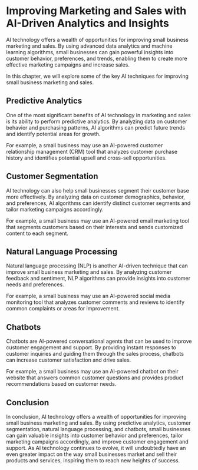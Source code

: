 Improving Marketing and Sales with AI-Driven Analytics and Insights
============================================================================================================================

AI technology offers a wealth of opportunities for improving small business marketing and sales. By using advanced data analytics and machine learning algorithms, small businesses can gain powerful insights into customer behavior, preferences, and trends, enabling them to create more effective marketing campaigns and increase sales.

In this chapter, we will explore some of the key AI techniques for improving small business marketing and sales.

Predictive Analytics
--------------------

One of the most significant benefits of AI technology in marketing and sales is its ability to perform predictive analytics. By analyzing data on customer behavior and purchasing patterns, AI algorithms can predict future trends and identify potential areas for growth.

For example, a small business may use an AI-powered customer relationship management (CRM) tool that analyzes customer purchase history and identifies potential upsell and cross-sell opportunities.

Customer Segmentation
---------------------

AI technology can also help small businesses segment their customer base more effectively. By analyzing data on customer demographics, behavior, and preferences, AI algorithms can identify distinct customer segments and tailor marketing campaigns accordingly.

For example, a small business may use an AI-powered email marketing tool that segments customers based on their interests and sends customized content to each segment.

Natural Language Processing
---------------------------

Natural language processing (NLP) is another AI-driven technique that can improve small business marketing and sales. By analyzing customer feedback and sentiment, NLP algorithms can provide insights into customer needs and preferences.

For example, a small business may use an AI-powered social media monitoring tool that analyzes customer comments and reviews to identify common complaints or areas for improvement.

Chatbots
--------

Chatbots are AI-powered conversational agents that can be used to improve customer engagement and support. By providing instant responses to customer inquiries and guiding them through the sales process, chatbots can increase customer satisfaction and drive sales.

For example, a small business may use an AI-powered chatbot on their website that answers common customer questions and provides product recommendations based on customer needs.

Conclusion
----------

In conclusion, AI technology offers a wealth of opportunities for improving small business marketing and sales. By using predictive analytics, customer segmentation, natural language processing, and chatbots, small businesses can gain valuable insights into customer behavior and preferences, tailor marketing campaigns accordingly, and improve customer engagement and support. As AI technology continues to evolve, it will undoubtedly have an even greater impact on the way small businesses market and sell their products and services, inspiring them to reach new heights of success.
